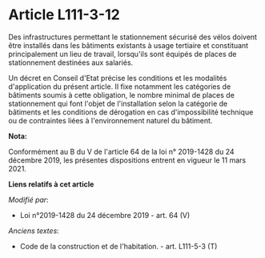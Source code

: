 # Article L111-3-12

Des infrastructures permettant le stationnement sécurisé des vélos doivent être installés dans les bâtiments existants à
usage tertiaire et constituant principalement un lieu de travail, lorsqu'ils sont équipés de places de stationnement
destinées aux salariés.

Un décret en Conseil d'Etat précise les conditions et les modalités d'application du présent article. Il fixe notamment les
catégories de bâtiments soumis à cette obligation, le nombre minimal de places de stationnement qui font l'objet de
l'installation selon la catégorie de bâtiments et les conditions de dérogation en cas d'impossibilité technique ou de
contraintes liées à l'environnement naturel du bâtiment.

**Nota:**

Conformément au B du V de l'article 64 de la loi n° 2019-1428 du 24 décembre 2019, les présentes dispositions entrent en
vigueur le 11 mars 2021.

**Liens relatifs à cet article**

_Modifié par_:

  - Loi n°2019-1428 du 24 décembre 2019 - art. 64 (V)

_Anciens textes_:

  - Code de la construction et de l'habitation. - art. L111-5-3 (T)
